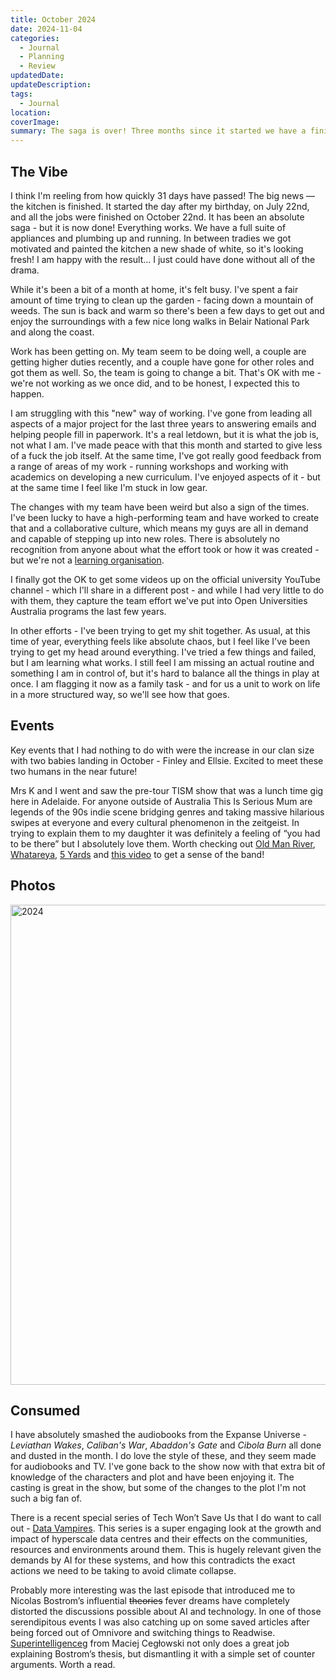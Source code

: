 ```yaml
---
title: October 2024
date: 2024-11-04
categories:
  - Journal
  - Planning
  - Review
updatedDate: 
updateDescription: 
tags:
  - Journal
location: 
coverImage: 
summary: The saga is over! Three months since it started we have a finished kitchen... and other tales from October.
---
```

## The Vibe

I think I'm reeling from how quickly 31 days have passed! The big news — the kitchen is finished. It started the day after my birthday, on July 22nd, and all the jobs were finished on October 22nd. It has been an absolute saga - but it is now done! Everything works. We have a full suite of appliances and plumbing up and running. In between tradies we got motivated and painted the kitchen a new shade of white, so it's looking fresh! I am happy with the result... I just could have done without all of the drama. 

While it's been a bit of a month at home, it's felt busy. I've spent a fair amount of time trying to clean up the garden - facing down a mountain of weeds. The sun is back and warm so there's been a few days to get out and enjoy the surroundings with a few nice long walks in Belair National Park and along the coast. 

Work has been getting on. My team seem to be doing well, a couple are getting higher duties recently, and a couple have gone for other roles and got them as well. So, the team is going to change a bit. That's OK with me - we're not working as we once did, and to be honest, I expected this to happen.

I am struggling with this "new" way of working. I've gone from leading all aspects of a major project for the last three years to answering emails and helping people fill in paperwork. It's a real letdown, but it is what the job is, not what I am. I've made peace with that this month and started to give less of a fuck the job itself. At the same time, I've got really good feedback from a range of areas of my work - running workshops and working with academics on developing a new curriculum. I've enjoyed aspects of it - but at the same time I feel like I'm stuck in low gear. 

The changes with my team have been weird but also a sign of the times. I've been lucky to have a high-performing team and have worked to create that and a collaborative culture, which means my guys are all in demand and capable of stepping up into new roles. There is absolutely no recognition from anyone about what the effort took or how it was created - but we're not a [learning organisation](https://en.wikipedia.org/wiki/Learning_organization). 

I finally got the OK to get some videos up on the official university YouTube channel - which I'll share in a different post - and while I had very little to do with them, they capture the team effort we've put into Open Universities Australia programs the last few years. 

In other efforts - I've been trying to get my shit together. As usual, at this time of year, everything feels like absolute chaos, but I feel like I've been trying to get my head around everything. I've tried a few things and failed, but I am learning what works. I still feel I am missing an actual routine and something I am in control of, but it's hard to balance all the things in play at once. I am flagging it now as a family task - and for us a unit to work on life in a more structured way, so we'll see how that goes.

## Events

Key events that I had nothing to do with were the increase in our clan size with two babies landing in October - Finley and Ellsie. Excited to meet these two humans in the near future!

Mrs K and I went and saw the pre-tour TISM show that was a lunch time gig here in Adelaide. For anyone outside of Australia This Is Serious Mum are legends of the 90s indie scene bridging genres and taking massive hilarious swipes at everyone and every cultural phenomenon in the zeitgeist. In trying to explain them to my daughter it was definitely a feeling of “you had to be there” but I absolutely love them. Worth checking out [Old Man River](https://youtu.be/zP--E3EpMmo?si=kd1HhiL0j1ePyPGs), [Whatareya](https://youtu.be/Ey3V6jxoolw?si=-PY3TIKHDNmeB3Oe), [5 Yards](https://youtu.be/njJr09msGOo?si=1MmkBvGVl2fqPw94) and [this video](https://youtu.be/tFc-ictzHKE?si=eXbFJ2mh7ovoYci_) to get a sense of the band! 

## Photos

<a data-flickr-embed="true" href="https://www.flickr.com/photos/timklapdor/albums/72177720314386151" title="2024"><img src="https://live.staticflickr.com/65535/54115523219_b9aaa750cf_c.jpg" width="1024" height="768" alt="2024"/></a><script async src="//embedr.flickr.com/assets/client-code.js" charset="utf-8"></script>

## Consumed

I have absolutely smashed the audiobooks from the Expanse Universe - *Leviathan Wakes*, *Caliban's War*, *Abaddon's Gate* and *Cibola Burn* all done and dusted in the month. I do love the style of these, and they seem made for audiobooks and TV. I've gone back to the show now with that extra bit of knowledge of the characters and plot and have been enjoying it. The casting is great in the show, but some of the changes to the plot I'm not such a big fan of. 

There is a recent special series of Tech Won’t Save Us that I do want to call out - [Data Vampires](https://techwontsave.us/episodes). This series is a super engaging look at the growth and impact of hyperscale data centres and their effects on the communities, resources and environments around them. This is hugely relevant given the demands by AI for these systems, and how this contradicts the exact actions we need to be taking to avoid climate collapse. 

Probably more interesting was the last episode that introduced me to Nicolas Bostrom’s influential ~~theories~~ fever dreams have completely distorted the discussions possible about AI and technology. In one of those serendipitous events I was also catching up on some saved articles after being forced out of Omnivore and switching things to Readwise. [Superintelligenceg](https://idlewords.com/talks/superintelligence.htm) from Maciej Cegłowski not only does a great job explaining Bostrom’s thesis, but dismantling it with a simple set of counter arguments. Worth a read. 